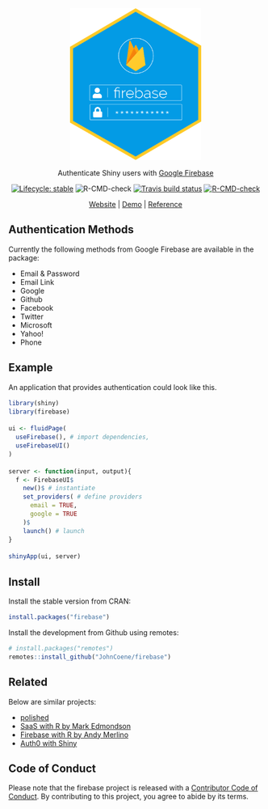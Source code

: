 
<div align="center">

<img src="man/figures/logo.png" height="300px">

Authenticate Shiny users with [Google Firebase](https://firebase.google.com)

<!-- badges: start -->
[![Lifecycle: stable](https://img.shields.io/badge/lifecycle-stable-brightgreen.svg)](https://lifecycle.r-lib.org/articles/stages.html#stable)
![R-CMD-check](https://github.com/JohnCoene/firebase/workflows/R-CMD-check/badge.svg)
[![Travis build status](https://travis-ci.org/JohnCoene/firebase.svg?branch=master)](https://travis-ci.org/JohnCoene/firebase)
[![R-CMD-check](https://github.com/JohnCoene/firebase/workflows/R-CMD-check/badge.svg)](https://github.com/JohnCoene/firebase/actions)
<!-- badges: end -->

[Website](https://firebase.john-coene.com) | [Demo](https://shiny.john-coene.com/firebase) | [Reference](https://firebase.john-coene.com/reference/)

</div>

## Authentication Methods

Currently the following methods from Google Firebase are available in the package:

* Email & Password
* Email Link
* Google
* Github
* Facebook
* Twitter
* Microsoft
* Yahoo!
* Phone

## Example

An application that provides authentication could look like this.

```r
library(shiny)
library(firebase)

ui <- fluidPage(
  useFirebase(), # import dependencies,
  useFirebaseUI()
)

server <- function(input, output){
  f <- FirebaseUI$
    new()$ # instantiate
    set_providers( # define providers
      email = TRUE, 
      google = TRUE
    )$
    launch() # launch
}

shinyApp(ui, server)
```

## Install

Install the stable version from CRAN:

```r
install.packages("firebase")
```

Install the development from Github using remotes:

```r
# install.packages("remotes")
remotes::install_github("JohnCoene/firebase")
```

## Related

Below are similar projects:

- [polished](https://polished.tech/)
- [SaaS with R by Mark Edmondson](https://github.com/MarkEdmondson1234/Shiny-R-SaaS/)
- [Firebase with R by Andy Merlino](https://github.com/shinyonfire/sof-auth-example)
- [Auth0 with Shiny](https://auth0.com/blog/adding-authentication-to-shiny-server/)

## Code of Conduct
  
Please note that the firebase project is released with a [Contributor Code of Conduct](https://contributor-covenant.org/version/2/0/CODE_OF_CONDUCT.html). By contributing to this project, you agree to abide by its terms.
